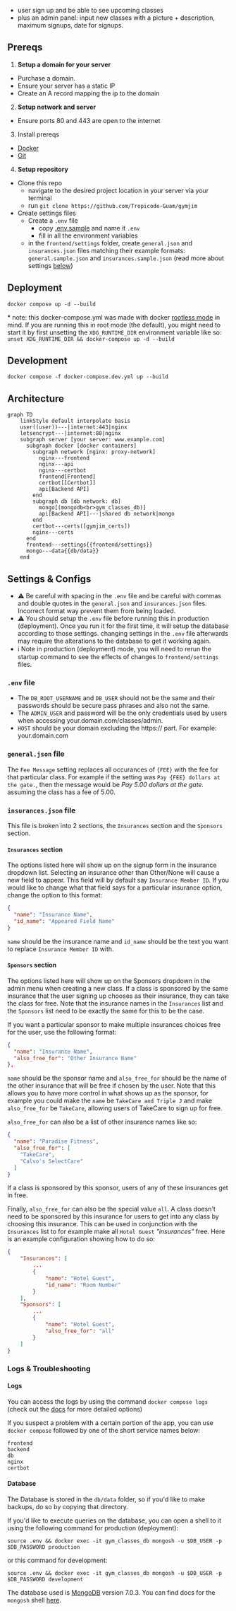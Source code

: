 * user sign up and be able to see upcoming classes
* plus an admin panel:
input new classes with a picture + description, maximum signups, date for signups.

## Prereqs

1. **Setup a domain for your server**
  * Purchase a domain.
  * Ensure your server has a static IP
  * Create an A record mapping the ip to the domain
2. **Setup network and server**
  * Ensure ports 80 and 443 are open to the internet
3. Install prereqs
  * [Docker](https://www.docker.com/get-started/)  
  * [Git](https://www.git-scm.com/)
4. **Setup repository**
  * Clone this repo 
    * navigate to the desired project location in your server via your terminal
    * run `git clone https://github.com/Tropicode-Guam/gymjim`
  * Create settings files
    * Create a `.env` file
      * copy [.env.sample](.env.sample) and name it `.env`
      * fill in all the environment variables
    * in the `frontend/settings` folder, create `general.json` and `insurances.json` files matching their example formats: `general.sample.json` and `insurances.sample.json` (read more about settings [below](#settings--configs))

## Deployment

`docker compose up -d --build`

\* note: this docker-compose.yml was made with docker [rootless mode](https://docs.docker.com/engine/security/rootless/) in mind. If you are running this in root mode (the default), you might need to start it by first unsetting the `XDG_RUNTIME_DIR` environment variable like so: `unset XDG_RUNTIME_DIR && docker-compose up -d --build`

## Development

`docker compose -f docker-compose.dev.yml up --build`

## Architecture

```mermaid
graph TD
    linkStyle default interpolate basis
    user((user))---|internet:443|nginx
    letsencrypt---|internet:80|nginx
    subgraph server [your server: www.example.com]
      subgraph docker [docker containers]
        subgraph network [nginx: proxy-network]
          nginx---frontend
          nginx---api
          nginx---certbot
          frontend[Frontend]
          certbot[[Certbot]]
          api[Backend API]
        end
        subgraph db [db network: db]
          mongo[(mongodb<br>gym_classes_db)]
          api[Backend API]---|shared db network|mongo
        end
        certbot---certs([gymjim_certs])
        nginx---certs
      end
      frontend---settings{{frontend/settings}}
      mongo---data{{db/data}}
    end
```

## Settings & Configs

* ⚠️ Be careful with spacing in the `.env` file and be careful with commas and double quotes in the `general.json` and `insurances.json` files. Incorrect format way prevent them from being loaded.
* ⚠️ You should setup the `.env` file before running this in production (deployment). Once you run it for the first time, it will setup the database according to those settings. changing settings in the `.env` file afterwards may require the alterations to the database to get it working again.
* ℹ Note in production (deployment) mode, you will need to rerun the startup command to see the effects of changes to `frontend/settings` files.

### `.env` file

* The `DB_ROOT_USERNAME` and `DB_USER` should not be the same and their passwords should be secure pass phrases and also not the same.
* The `ADMIN_USER` and password will be the only credentials used by users when accessing your.domain.com/classes/admin.
* `HOST` should be your domain excluding the https:// part. For example: your.domain.com

### `general.json` file

The `Fee Message` setting replaces all occurances of `{FEE}` with the fee for that particular class. For example if the setting was `Pay {FEE} dollars at the gate.`, then the message would be *Pay 5.00 dollars at the gate.* assuming the class has a fee of 5.00.

### `insurances.json` file

This file is broken into 2 sections, the `Insurances` section and the `Sponsors` section.

#### `Insurances` section

The options listed here will show up on the signup form in the insurance dropdown list. Selecting an insurance other than Other/None will cause a new field to appear. This field will by default say `Insurance Member ID`. If you would like to change what that field says for a particular insurance option, change the option to this format:

```json
{
  "name": "Insurance Name",
  "id_name": "Appeared Field Name"
}
```

`name` should be the insurance name and `id_name` should be the text you want to replace `Insurance Member ID` with.

#### `Sponsors` section

The options listed here will show up on the Sponsors dropdown in the admin menu when creating a new class. If a class is sponsored by the same insurance that the user signing up chooses as their insurance, they can take the class for free. Note that the insurance names in the `Insurances` list and the `Sponsors` list need to be exactly the same for this to be the case.

If you want a particular sponsor to make multiple insurances choices free for the user, use the following format:

```json
{
  "name": "Insurance Name",
  "also_free_for": "Other Insurance Name"
},
```

`name` should be the sponsor name and `also_free_for` should be the name of the other insurance that will be free if chosen by the user. Note that this allows you to have more control in what shows up as the sponsor, for example you could make the `name` be `TakeCare and Triple J` and make `also_free_for` be `TakeCare`, allowing users of TakeCare to sign up for free.

`also_free_for` can also be a list of other insurance names like so:

```json
{
  "name": "Paradise Fitness",
  "also_free_for": [
    "TakeCare", 
    "Calvo's SelectCare"
  ]
}
```
If a class is sponsored by this sponsor, users of any of these insurances get in free.

Finally, `also_free_for` can also be the special value `all`. A class doesn't need to be sponsored by this insurance for users to get into any class by choosing this insurance. This can be used in conjunction with the `Insurances` list to for example make all `Hotel Guest` *"insurances"* free. Here is an example configuration showing how to do so:

```json
{
    "Insurances": [
        ...
        {
            "name": "Hotel Guest",
            "id_name": "Room Number"
        }
    ],
    "Sponsors": [
        ...
        {
            "name": "Hotel Guest",
            "also_free_for": "all"
        }
    ]
}
```

### Logs & Troubleshooting

#### Logs

You can access the logs by using the command `docker compose logs` (check out the [docs](https://docs.docker.com/reference/cli/docker/compose/logs/) for more detailed options)

If you suspect a problem with a certain portion of the app, you can use `docker compose` followed by one of the short service names below:

```
frontend
backend
db
nginx
certbot
```

#### Database

The Database is stored in the `db/data` folder, so if you'd like to make backups, do so by copying that directory.

If you'd like to execute queries on the database, you can open a shell to it using the following command for production (deployment):

`source .env && docker exec -it gym_classes_db mongosh -u $DB_USER -p $DB_PASSWORD production`

or this command for development:

`source .env && docker exec -it gym_classes_db mongosh -u $DB_USER -p $DB_PASSWORD development`

The database used is [MongoDB](https://www.mongodb.com/) version 7.0.3. You can find docs for the `mongosh` shell [here](https://www.mongodb.com/docs/mongodb-shell/crud/).

